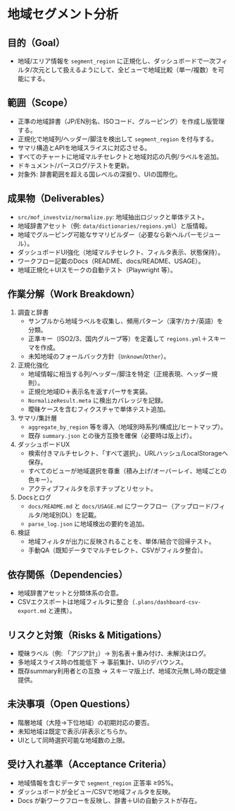 # 地域セグメント分析

## 目的（Goal）
- 地域/エリア情報を `segment_region` に正規化し、ダッシュボードで一次フィルタ/次元として扱えるようにして、全ビューで地域比較（単一/複数）を可能にする。

## 範囲（Scope）
- 正準の地域辞書（JP/EN別名、ISOコード、グルーピング）を作成し版管理する。
- 正規化で地域列/ヘッダー/脚注を検出して `segment_region` を付与する。
- サマリ構造とAPIを地域スライスに対応させる。
- すべてのチャートに地域マルチセレクトと地域対応の凡例/ラベルを追加。
- ドキュメント/パースログ/テストを更新。
- 対象外: 辞書範囲を超える国レベルの深掘り、UIの国際化。

## 成果物（Deliverables）
- `src/mof_investviz/normalize.py`: 地域抽出ロジックと単体テスト。
- 地域辞書アセット（例: `data/dictionaries/regions.yml`）と版情報。
- 地域でグルーピング可能なサマリビルダー（必要なら新ヘルパーモジュール）。
- ダッシュボードUI強化（地域マルチセレクト、フィルタ表示、状態保持）。
- ワークフロー記載のDocs（README、docs/README、USAGE）。
- 地域正規化＋UIスモークの自動テスト（Playwright 等）。

## 作業分解（Work Breakdown）
1. 調査と辞書
   - サンプルから地域ラベルを収集し、頻用パターン（漢字/カナ/英語）を分類。
   - 正準キー（ISO2/3、国内グループ等）を定義して `regions.yml`＋スキーマを作成。
   - 未知地域のフォールバック方針（`Unknown`/`Other`）。
2. 正規化強化
   - 地域情報に相当する列/ヘッダー/脚注を特定（正規表現、ヘッダー規則）。
   - 正規化地域ID＋表示名を返すパーサを実装。
   - `NormalizeResult.meta` に検出カバレッジを記録。
   - 曖昧ケースを含むフィクスチャで単体テスト追加。
3. サマリ/集計層
   - `aggregate_by_region` 等を導入（地域別時系列/構成比/ヒートマップ）。
   - 既存 `summary.json` との後方互換を確保（必要時は版上げ）。
4. ダッシュボードUX
   - 検索付きマルチセレクト、「すべて選択」、URLハッシュ/LocalStorageへ保存。
   - すべてのビューが地域選択を尊重（積み上げ/オーバーレイ、地域ごとの色キー）。
   - アクティブフィルタを示すチップとリセット。
5. Docsとログ
   - `docs/README.md` と `docs/USAGE.md` にワークフロー（アップロード/フィルタ/地域別DL）を記載。
   - `parse_log.json` に地域検出の要約を追加。
6. 検証
   - 地域フィルタが出力に反映されることを、単体/結合で回帰テスト。
   - 手動QA（既知データでマルチセレクト、CSVがフィルタ整合）。

## 依存関係（Dependencies）
- 地域辞書アセットと分類体系の合意。
- CSVエクスポートは地域フィルタに整合（`.plans/dashboard-csv-export.md` と連携）。

## リスクと対策（Risks & Mitigations）
- 曖昧ラベル（例: 「アジア計」）→ 別名表＋重み付け、未解決はログ。
- 多地域スライス時の性能低下 → 事前集計、UIのデバウンス。
- 既存summary利用者との互換 → スキーマ版上げ、地域次元無し時の既定値提供。

## 未決事項（Open Questions）
- 階層地域（大陸→下位地域）の初期対応の要否。
- 未知地域は既定で表示/非表示どちらか。
- UIとして同時選択可能な地域数の上限。

## 受け入れ基準（Acceptance Criteria）
- 地域情報を含むデータで `segment_region` 正答率 ≥95%。
- ダッシュボードが全ビュー/CSVで地域フィルタを反映。
- Docs が新ワークフローを反映し、辞書＋UIの自動テストが存在。
